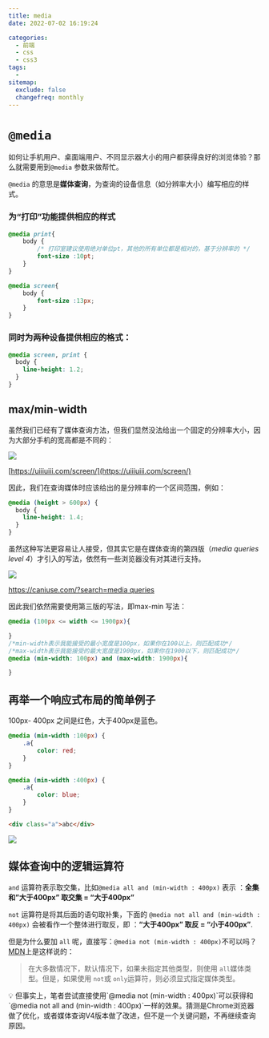 ```yaml
---
title: media
date: 2022-07-02 16:19:24

categories:
  - 前端
  - css
  - css3
tags:
  - 
sitemap:
  exclude: false
  changefreq: monthly
---
```


# `@media`

如何让手机用户、桌面端用户、不同显示器大小的用户都获得良好的浏览体验？那么就需要用到`@media` 参数来做帮忙。

`@media` 的意思是**媒体查询**，为查询的设备信息（如分辨率大小）编写相应的样式。

### 为“打印”功能提供相应的样式

```css
@media print{
	body {
		/* 打印室建议使用绝对单位pt，其他的所有单位都是相对的，基于分辨率的 */
		font-size :10pt;
	}
}

@media screen{
	body {
		font-size :13px;
	}
}
```

### 同时为两种设备提供相应的格式：

```css
@media screen, print {
  body {
    line-height: 1.2;
  }
}
```

## max/min-width

虽然我们已经有了媒体查询方法，但我们显然没法给出一个固定的分辨率大小，因为大部分手机的宽高都是不同的：

![](https://linyc.oss-cn-beijing.aliyuncs.com/Untitled.png)

[https://uiiiuiii.com/screen/](https://uiiiuiii.com/screen/)

因此，我们在查询媒体时应该给出的是分辨率的一个区间范围，例如：

```css
@media (height > 600px) {
  body {
    line-height: 1.4;
  }
}
```

虽然这种写法更容易让人接受，但其实它是在媒体查询的第四版（*media queries level 4*）才引入的写法，依然有一些浏览器没有对其进行支持。

![](https://linyc.oss-cn-beijing.aliyuncs.com/media_query_v4_support.png)

[https://caniuse.com/?search=media queries](https://caniuse.com/?search=media%20queries)

因此我们依然需要使用第三版的写法，即max-min 写法：

```css
@media (100px <= width <= 1900px){

}
/*min-width表示我能接受的最小宽度是100px，如果你在100以上，则匹配成功*/
/*max-width表示我能接受的最大宽度是1900px，如果你在1900以下，则匹配成功*/
@media (min-width: 100px) and (max-width: 1900px){

}

```

## 再举一个响应式布局的简单例子

100px- 400px 之间是红色，大于400px是蓝色。

```css
@media (min-width :100px) {
    .a{
        color: red;
    }   
}

@media (min-width :400px) {
    .a{
        color: blue;
    }   
}
```

```html
<div class="a">abc</div>
```

![](https://linyc.oss-cn-beijing.aliyuncs.com/responsible_layout.gif)

## 媒体查询中的逻辑运算符

`and` 运算符表示取交集，比如`@media all and (min-width : 400px)` 表示 ：**全集和”大于400px” 取交集 = “大于400px”**

`not` 运算符是将其后面的语句取补集，下面的 `@media not all and (min-width : 400px)` 会被看作一个整体进行取反，即 ：**“大于400px” 取反 = “小于400px”**.

但是为什么要加 `all` 呢，直接写：`@media not (min-width : 400px)`不可以吗？[MDN](https://developer.mozilla.org/zh-CN/docs/Web/CSS/Media_Queries/Using_media_queries#%E5%88%9B%E5%BB%BA%E5%A4%8D%E6%9D%82%E6%9F%A5%E8%AF%A2)上是这样说的：

> 在大多数情况下，默认情况下，如果未指定其他类型，则使用 `all`媒体类型。但是，如果使用 `not`或 `only`运算符，则必须显式指定媒体类型。
> 

<aside>
💡 但事实上，笔者尝试直接使用`@media not (min-width : 400px)`可以获得和`@media not all and (min-width : 400px)`一样的效果。猜测是Chrome浏览器做了优化，或者媒体查询V4版本做了改进，但不是一个关键问题，不再继续查询原因。

</aside>